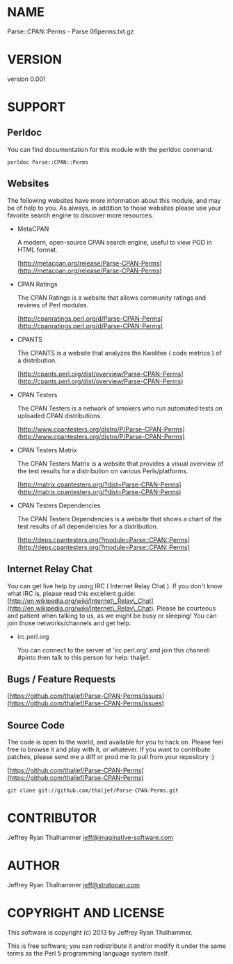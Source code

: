 # NAME

Parse::CPAN::Perms - Parse 06perms.txt.gz

# VERSION

version 0.001

# SUPPORT

## Perldoc

You can find documentation for this module with the perldoc command.

    perldoc Parse::CPAN::Perms

## Websites

The following websites have more information about this module, and may be of help to you. As always,
in addition to those websites please use your favorite search engine to discover more resources.

- MetaCPAN

    A modern, open-source CPAN search engine, useful to view POD in HTML format.

    [http://metacpan.org/release/Parse-CPAN-Perms](http://metacpan.org/release/Parse-CPAN-Perms)

- CPAN Ratings

    The CPAN Ratings is a website that allows community ratings and reviews of Perl modules.

    [http://cpanratings.perl.org/d/Parse-CPAN-Perms](http://cpanratings.perl.org/d/Parse-CPAN-Perms)

- CPANTS

    The CPANTS is a website that analyzes the Kwalitee ( code metrics ) of a distribution.

    [http://cpants.perl.org/dist/overview/Parse-CPAN-Perms](http://cpants.perl.org/dist/overview/Parse-CPAN-Perms)

- CPAN Testers

    The CPAN Testers is a network of smokers who run automated tests on uploaded CPAN distributions.

    [http://www.cpantesters.org/distro/P/Parse-CPAN-Perms](http://www.cpantesters.org/distro/P/Parse-CPAN-Perms)

- CPAN Testers Matrix

    The CPAN Testers Matrix is a website that provides a visual overview of the test results for a distribution on various Perls/platforms.

    [http://matrix.cpantesters.org/?dist=Parse-CPAN-Perms](http://matrix.cpantesters.org/?dist=Parse-CPAN-Perms)

- CPAN Testers Dependencies

    The CPAN Testers Dependencies is a website that shows a chart of the test results of all dependencies for a distribution.

    [http://deps.cpantesters.org/?module=Parse::CPAN::Perms](http://deps.cpantesters.org/?module=Parse::CPAN::Perms)

## Internet Relay Chat

You can get live help by using IRC ( Internet Relay Chat ). If you don't know what IRC is,
please read this excellent guide: [http://en.wikipedia.org/wiki/Internet\_Relay\_Chat](http://en.wikipedia.org/wiki/Internet\_Relay\_Chat). Please
be courteous and patient when talking to us, as we might be busy or sleeping! You can join
those networks/channels and get help:

- irc.perl.org

    You can connect to the server at 'irc.perl.org' and join this channel: \#pinto then talk to this person for help: thaljef.

## Bugs / Feature Requests

[https://github.com/thaljef/Parse-CPAN-Perms/issues](https://github.com/thaljef/Parse-CPAN-Perms/issues)

## Source Code

The code is open to the world, and available for you to hack on. Please feel free to browse it and play
with it, or whatever. If you want to contribute patches, please send me a diff or prod me to pull
from your repository :)

[https://github.com/thaljef/Parse-CPAN-Perms](https://github.com/thaljef/Parse-CPAN-Perms)

    git clone git://github.com/thaljef/Parse-CPAN-Perms.git

# CONTRIBUTOR

Jeffrey Ryan Thalhammer <jeff@imaginative-software.com>

# AUTHOR

Jeffrey Ryan Thalhammer <jeff@stratopan.com>

# COPYRIGHT AND LICENSE

This software is copyright (c) 2013 by Jeffrey Ryan Thalhammer.

This is free software; you can redistribute it and/or modify it under
the same terms as the Perl 5 programming language system itself.
